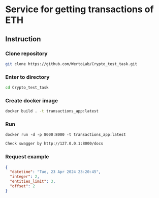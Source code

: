 # Service for getting transactions of ETH

## Instruction
### Clone repository
```bash
git clone https://github.com/WertoLab/Crypto_test_task.git
```

### Enter to directory
```bash
cd Crypto_test_task
```



### Create docker image
```bash
docker build . -t transactions_app:latest 
```

### Run
```
docker run -d -p 8000:8000 -t transactions_app:latest 
```

```bash
Check swagger by http://127.0.0.1:8000/docs 
```

### Request example
```json
{
  "datetime": "Tue, 23 Apr 2024 23:20:45",
  "integer": 2,
  "entities_limit": 3,
  "offset": 2
}
```